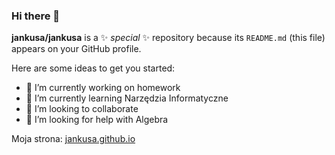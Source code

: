 ### Hi there 👋


**jankusa/jankusa** is a ✨ _special_ ✨ repository because its `README.md` (this file) appears on your GitHub profile.

Here are some ideas to get you started:

- 🔭 I’m currently working on homework
- 🌱 I’m currently learning Narzędzia Informatyczne
- 👯 I’m looking to collaborate
- 🤔 I’m looking for help with Algebra

Moja strona:
[jankusa.github.io](jankusa.github.io)
